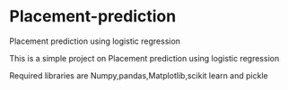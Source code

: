 # Placement-prediction
Placement prediction using logistic regression

This is a simple project on Placement prediction using logistic regression

Required libraries are Numpy,pandas,Matplotlib,scikit learn and pickle

